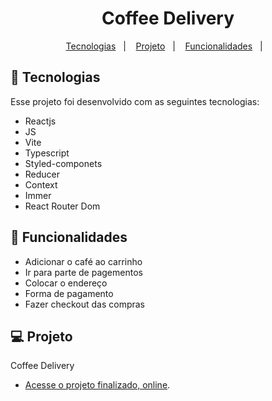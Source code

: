 <h1 align="center"> Coffee Delivery </h1>

<p align="center">
  <a href="#-tecnologias">Tecnologias</a>&nbsp;&nbsp;&nbsp;|&nbsp;&nbsp;&nbsp;
  <a href="#-projeto">Projeto</a>&nbsp;&nbsp;&nbsp;|&nbsp;&nbsp;&nbsp;
  <a href="#-funcionalidades">Funcionalidades</a>&nbsp;&nbsp;&nbsp;|&nbsp;&nbsp;&nbsp;
</p>

## 🚀 Tecnologias

Esse projeto foi desenvolvido com as seguintes tecnologias:

- Reactjs
- JS
- Vite
- Typescript
- Styled-componets
- Reducer
- Context
- Immer
- React Router Dom

## 📘 Funcionalidades

- Adicionar o café ao carrinho
- Ir para parte de pagementos
- Colocar o endereço
- Forma de pagamento
- Fazer checkout das compras

## 💻 Projeto

Coffee Delivery

- [Acesse o projeto finalizado, online](https://coffeelistt.netlify.app/).
